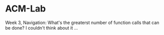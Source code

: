 ACM-Lab
=======

Week 3, Navigation: What's the greaterst number of function calls that can be done?
I couldn't think about it ... 
